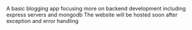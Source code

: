 A basic blogging app focusing more on backend development including express servers and mongodb 
The website will be hosted soon after exception and error handling